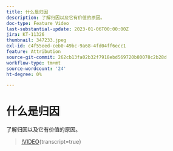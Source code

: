 ```yaml
---
title: 什么是归因
description: 了解归因以及它有价值的原因。
doc-type: Feature Video
last-substantial-update: 2023-01-06T00:00:00Z
jira: KT-11326
thumbnail: 347233.jpeg
exl-id: c4f55eed-ceb0-49bc-9a68-4fd04ff6ecc1
feature: Attribution
source-git-commit: 262cb13fa02b32f7918ebd569720b80078c2b28d
workflow-type: tm+mt
source-wordcount: '24'
ht-degree: 0%

---
```


# 什么是归因

了解归因以及它有价值的原因。

>[!VIDEO](https://video.tv.adobe.com/v/347233/?learn=on){transcript=true}
